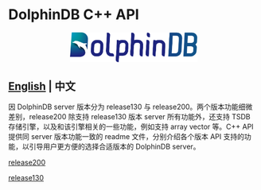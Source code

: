 # DolphinDB C++ API

<p align='center'>
    <img src='images/ddb.svg' alt='DolphinDB' width='256'>
</p>

## [English](./README.md) | 中文

因 DolphinDB server 版本分为 release130 与 release200。两个版本功能细微差别，release200 除支持 release130 版本 server 所有功能外，还支持 TSDB 存储引擎，以及和该引擎相关的一些功能，例如支持 array vector 等。C++ API 提供同 server 版本功能一致的 readme 文件，分别介绍各个版本 API 支持的功能，以引导用户更方便的选择合适版本的 DolphinDB server。

[release200](../release200/README_CN.md)

[release130](../release130/README_CN.md)
